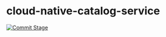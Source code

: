 # cloud-native-catalog-service

[![Commit Stage](https://github.com/Arpan2402/cloud-native-catalog-service/actions/workflows/commit-stage.yml/badge.svg)](https://github.com/Arpan2402/cloud-native-catalog-service/actions/workflows/commit-stage.yml)
